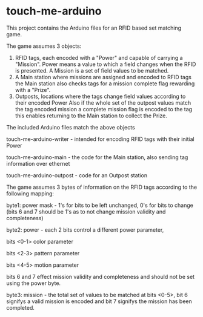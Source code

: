 # touch-me-arduino
This project contains the Arduino files for an RFID based set matching game.

The game assumes 3 objects:
1. RFID tags, each encoded with a "Power" and capable of carrying a "Mission".
   Power means a value to which a field changes when the RFID is presented.
   A Mission is a set of field values to be matched.
2. A Main station where missions are assigned and encoded to RFID tags 
   the Main station also checks tags for a mission complete flag rewarding with a "Prize".
3. Outposts, locations where the tags change field values according to their encoded Power
   Also if the whole set of the outpost values match the tag encoded mission a complete mission flag is encoded to the tag
   this enables returning to the Main station to collect the Prize.
   
The included Arduino files match the above objects

touch-me-arduino-writer - intended for encoding RFID tags with their initial Power

touch-me-arduino-main - the code for the Main station, also sending tag information over ethernet

touch-me-arduino-outpost - code for an Outpost station

The game assumes 3 bytes of information on the RFID tags according to the following mapping:

byte1: power mask - 1's for bits to be left unchanged, 0's for bits to change (bits 6 and 7 should be 1's as to not change mission validity and completeness)

byte2: power - each 2 bits control a different power parameter, 

bits <0-1> color parameter

bits <2-3> pattern parameter

bits <4-5> motion parameter 

bits 6 and 7 effect mission validity and completeness and should not be set using the power byte.

byte3: mission - the total set of values to be matched at bits <0-5>, bit 6 signifys a valid mission is encoded and bit 7 signifys the mission has been completed.
